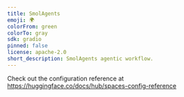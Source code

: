 ```yaml
---
title: SmolAgents
emoji: 🌍
colorFrom: green
colorTo: gray
sdk: gradio
pinned: false
license: apache-2.0
short_description: SmolAgents agentic workflow.
---
```


Check out the configuration reference at https://huggingface.co/docs/hub/spaces-config-reference

